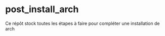 # post_install_arch
Ce répôt stock toutes les étapes à faire pour compléter une installation de arch
